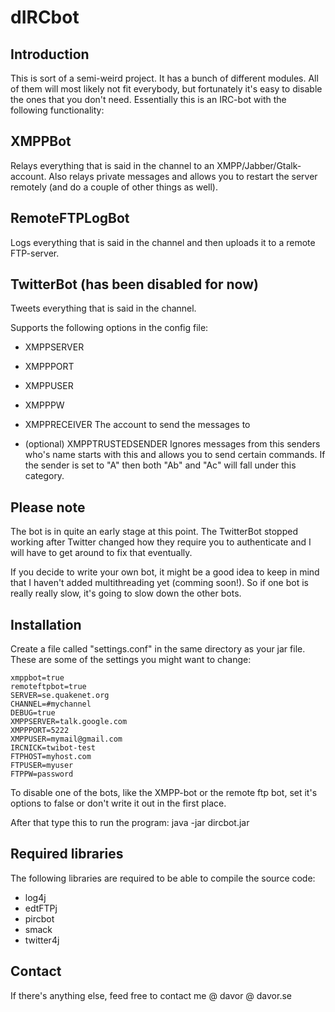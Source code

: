 dIRCbot
============

Introduction
------------
This is sort of a semi-weird project. It has a bunch of different modules.
All of them will most likely not fit everybody, but fortunately it's easy
to disable the ones that you don't need. Essentially this is an IRC-bot
with the following functionality:

## XMPPBot
Relays everything that is said in the channel to an 
XMPP/Jabber/Gtalk-account. Also relays private messages and allows you to
restart the server remotely (and do a couple of other things as well).

## RemoteFTPLogBot
Logs everything that is said in the channel and then uploads it to a remote
FTP-server.

## TwitterBot (has been disabled for now)
Tweets everything that is said in the channel.

Supports the following options in the config file:

  - XMPPSERVER
  
  - XMPPPORT
  
  - XMPPUSER
  
  - XMPPPW
  
  - XMPPRECEIVER The account to send the messages to
  
  - (optional) XMPPTRUSTEDSENDER Ignores messages from this senders who's name starts with this and allows you to send certain commands. If the sender is set to "A" then both "Ab" and "Ac" will fall under this category.

Please note
-----------
The bot is in quite an early stage at this point. The TwitterBot stopped
working after Twitter changed how they require you to authenticate and I
will have to get around to fix that eventually.

If you decide to write your own bot, it might be a good idea to keep in
mind that I haven't added multithreading yet (comming soon!). So if one
bot is really really slow, it's going to slow down the other bots.

Installation
------------
Create a file called "settings.conf" in the same directory as your jar file.
These are some of the settings you might want to change:

    xmppbot=true
    remoteftpbot=true
    SERVER=se.quakenet.org
    CHANNEL=#mychannel
    DEBUG=true
    XMPPSERVER=talk.google.com
    XMPPPORT=5222
    XMPPUSER=mymail@gmail.com
    IRCNICK=twibot-test
    FTPHOST=myhost.com
    FTPUSER=myuser
    FTPPW=password

To disable one of the bots, like the XMPP-bot or the remote ftp bot, set
it's options to false or don't write it out in the first place.

After that type this to run the program:
    java -jar dircbot.jar
    
    
Required libraries
------------------
The following libraries are required to be able to compile the source code:

  - log4j
  - edtFTPj
  - pircbot
  - smack
  - twitter4j

Contact
-------
If there's anything else, feed free to contact me @ davor @ davor.se